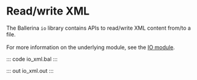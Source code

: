 # Read/write XML

The Ballerina `io` library contains APIs to read/write XML content from/to a file.<br/><br/>
For more information on the underlying module, 
see the [IO module](https://docs.central.ballerina.io/ballerina/io/latest/).

::: code io_xml.bal :::

::: out io_xml.out :::